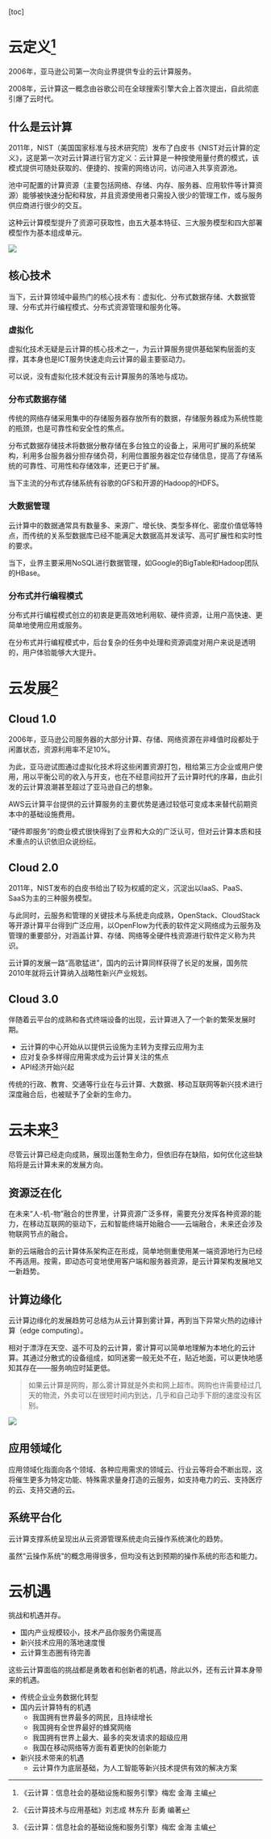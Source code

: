 [toc]



# 云定义[^1]

2006年，亚马逊公司第一次向业界提供专业的云计算服务。

2008年，云计算这一概念由谷歌公司在全球搜索引擎大会上首次提出，自此彻底引爆了云时代。

## 什么是云计算

2011年，NIST（美国国家标准与技术研究院）发布了白皮书《NIST对云计算的定义》，这是第一次对云计算进行官方定义：云计算是一种按使用量付费的模式，该模式提供可随处获取的、便捷的、按需的网络访问，访问进入共享资源池。

池中可配置的计算资源（主要包括网络、存储、内存、服务器、应用软件等计算资源）能够被快速分配和释放，并且资源使用者只需投入很少的管理工作，或与服务供应商进行很少的交互。

这种云计算模型提升了资源可获取性，由五大基本特征、三大服务模型和四大部署模型作为基本组成单元。

![](C:/Users/Five/Desktop/note/img/0becc6b4b15a427e8457b9da99ae308a.jpeg)

## 核心技术

当下，云计算领域中最热门的核心技术有：虚拟化、分布式数据存储、大数据管理、分布式并行编程模式、分布式资源管理和服务化等。

### 虚拟化

虚拟化技术无疑是云计算的核心技术之一，为云计算服务提供基础架构层面的支撑，其本身也是ICT服务快速走向云计算的最主要驱动力。

可以说，没有虚拟化技术就没有云计算服务的落地与成功。

### 分布式数据存储

传统的网络存储采用集中的存储服务器存放所有的数据，存储服务器成为系统性能的瓶颈，也是可靠性和安全性的焦点。

分布式数据存储技术将数据分散存储在多台独立的设备上，采用可扩展的系统架构，利用多台服务器分担存储负荷，利用位置服务器定位存储信息，提高了存储系统的可靠性、可用性和存储效率，还更已于扩展。

当下主流的分布式存储系统有谷歌的GFS和开源的Hadoop的HDFS。

### 大数据管理

云计算中的数据通常具有数量多、来源广、增长快、类型多样化、密度价值低等特点，而传统的关系型数据库已经不能满足大数据高并发读写、高可扩展性和实时性的要求。

当下，业界主要采用NoSQL进行数据管理，如Google的BigTable和Hadoop团队的HBase。

### 分布式并行编程模式 

分布式并行编程模式创立的初衷是更高效地利用软、硬件资源，让用户高快速、更简单地使用应用或服务。

在分布式并行编程模式中，后台复杂的任务中处理和资源调度对用户来说是透明的，用户体验能够大大提升。

# 云发展[^2]

## Cloud 1.0

2006年，亚马逊公司服务器的大部分计算、存储、网络资源在非峰值时段都处于闲置状态，资源利用率不足10%。

为此，亚马逊试图通过虚拟化技术将这些闲置资源打包，租给第三方企业或用户使用，用以平衡公司的收入与开支，也在不经意间拉开了云计算时代的序幕，由此引发的云计算浪潮甚至超过了亚马逊自己的想象。

AWS云计算平台提供的云计算服务的主要优势是通过较低可变成本来替代前期资本中的基础设施费用。

“硬件即服务”的商业模式很快得到了业界和大众的广泛认可，但对云计算本质和技术重点的认识依旧众说纷纭。

## Cloud 2.0

2011年，NIST发布的白皮书给出了较为权威的定义，沉淀出以IaaS、PaaS、SaaS为主的三种服务模型。

与此同时，云服务和管理的关键技术与系统走向成熟，OpenStack、CloudStack等开源计算平台得到广泛应用，以OpenFlow为代表的软件定义网络成为云服务及管理的重要部分，对涵盖计算、存储、网络等全硬件栈资源进行软件定义称为共识。

云计算的发展一路“高歌猛进”，国内的云计算同样获得了长足的发展，国务院2010年就将云计算纳入战略性新兴产业规划。

## Cloud 3.0

伴随着云平台的成熟和各式终端设备的出现，云计算进入了一个新的繁荣发展时期。

* 云计算的中心开始从以提供云设施为主转为支撑云应用为主
* 应对复杂多样得应用需求成为云计算关注的焦点
* API经济开始兴起

传统的行政、教育、交通等行业在与云计算、大数据、移动互联网等新兴技术进行深度融合后，也被赋予了全新的生命力。

# 云未来[^1]

尽管云计算已经走向成熟，展现出蓬勃生命力，但依旧存在缺陷，如何优化这些缺陷将是云计算未来的发展方向。

## 资源泛在化

在未来“人-机-物”融合的世界里，计算资源广泛多样，需要充分发挥各种资源的能力，在移动互联网的驱动下，云和智能终端开始融合——云端融合，未来还会涉及物联网节点的融合。

新的云端融合的云计算体系架构正在形成，简单地侧重使用某一端资源地行为已经不再适用。按需，即动态可变地使用客户端和服务器资源，是云计算架构发展地又一新趋势。

## 计算边缘化

云计算边缘化的发展趋势可总结为从云计算到雾计算，再到当下异常火热的边缘计算（edge computing）。

相对于漂浮在天空、遥不可及的云计算，雾计算可以简单地理解为本地化的云计算。其通过分散式的设备组成，如同迷雾一般无处不在，贴近地面，可以更快地感知其存在——服务响应时延更低。

> 如果云计算是网购，那么雾计算就是外卖和网上超市。网购也许需要经过几天的物流，外卖可以在很短时间内到达，几乎和自己动手下厨的速度没有区别。

![](C:/Users/Five/Desktop/note/img/2432b1e3e560a9b7ddd40eed878eadd7.jpeg)

## 应用领域化

应用领域化指面向各个领域、各种应用需求的领域云、行业云等将会不断出现，这将催生更多为特定功能、特殊需求量身打造的云服务，如支持电力的云、支持医疗的云、支持交通的云。

## 系统平台化

云计算支撑系统呈现出从云资源管理系统走向云操作系统演化的趋势。

虽然“云操作系统”的概念用得很多，但均没有达到预期的操作系统的形态和能力。



# 云机遇

挑战和机遇并存。

* 国内产业规模较小，技术产品你服务仍需提高
* 新兴技术应用的落地速度慢
* 云计算生态圈有待完善

这些云计算面临的挑战都是勇敢者和创新者的机遇，除此以外，还有云计算本身带来的机遇。

* 传统企业业务数据化转型
* 国内云计算特有的机遇
  * 我国拥有世界最多的网民，且持续增长
  * 我国拥有全世界最好的蜂窝网络
  * 我国拥有世界上最大、最多的突发请求的超级应用
  * 我国在移动网络等方面有着更快的创新能力
* 新兴技术带来的机遇
  * 云计算作为底层基础，为人工智能等新兴技术提供有效的解决方案







[^1]:《云计算：信息社会的基础设施和服务引擎》梅宏 金海 主编
[^2]:《云计算技术与应用基础》刘志成  林东升 彭勇 编著